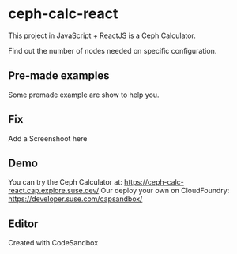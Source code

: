 # ceph-calc-react
This project in JavaScript + ReactJS is a Ceph Calculator.

Find out the number of nodes needed on specific configuration.

## Pre-made examples
Some premade example are show to help you.

## Fix
Add a Screenshoot here

## Demo
You can try the Ceph Calculator at: https://ceph-calc-react.cap.explore.suse.dev/
Our deploy your own on CloudFoundry: https://developer.suse.com/capsandbox/

## Editor
Created with CodeSandbox
